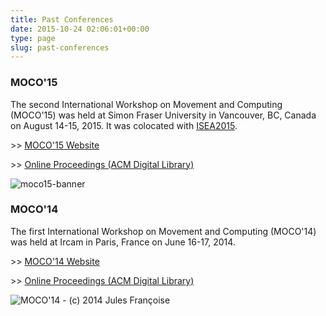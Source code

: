 ```yaml
---
title: Past Conferences
date: 2015-10-24 02:06:01+00:00
type: page
slug: past-conferences
---
```


### MOCO'15

The second International Workshop on Movement and Computing (MOCO'15) was held at Simon Fraser University in Vancouver, BC, Canada on August 14-15, 2015. It was colocated with [ISEA2015](http://isea2015.org/).

\>\> [MOCO'15 Website](http://moco15.movementcomputing.org/)

\>\> [Online Proceedings (ACM Digital Library)](http://dl.acm.org/citation.cfm?id=2790994)

![moco15-banner](/images/rollimg0151.jpg)


### MOCO'14


The first International Workshop on Movement and Computing (MOCO'14) was held at Ircam in Paris, France on June 16-17, 2014.

\>\> [MOCO'14 Website](http://moco14.movementcomputing.org/)

\>\> [Online Proceedings (ACM Digital Library)](http://dl.acm.org/citation.cfm?id=2617995&coll=DL&dl=GUIDE&CFID=413747090&CFTOKEN=95235903)

![MOCO'14 - (c) 2014 Jules Françoise](/images/moco-montage-banner3.png)
